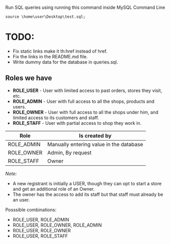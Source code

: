 Run SQL queries using running this command inside MySQL Command Line

`source \home\user\Desktop\test.sql;`

# TODO:

-   Fix static links make it th:href instead of href.
-   Fix the links in the README.md file.
-   Write dummy data for the database in queries.sql.

## Roles we have

-   **ROLE_USER** - User with limited access to past orders, stores they visit, etc.
-   **ROLE_ADMIN** - User with full access to all the shops, products and users.
-   **ROLE_OWNER** - User with full access to all the shops under him, and limited access to its customers and staff.
-   **ROLE_STAFF** - User with partial access to shop they work in.

| Role       | Is created by                           |
| ---------- | --------------------------------------- |
| ROLE_ADMIN | Manually entering value in the database |
| ROLE_OWNER | Admin, By request                       |
| ROLE_STAFF | Owner                                   |

_Note:_

-   A new registrant is initially a USER, though they can opt to start a store and get an additional role of an Owner.
-   The owner has the access to add its staff but that staff must already be an user.

Posssible combinations:

-   ROLE_USER, ROLE_ADMIN
-   ROLE_USER, ROLE_OWNER, ROLE_ADMIN
-   ROLE_USER, ROLE_OWNER
-   ROLE_USER, ROLE_STAFF
